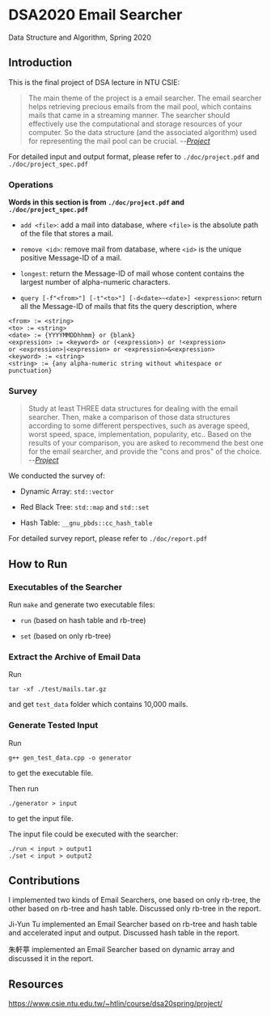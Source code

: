 # DSA2020 Email Searcher
Data Structure and Algorithm, Spring 2020

## Introduction
This is the final project of DSA lecture in NTU CSIE:

>The main theme of the project is a email searcher. The email searcher helps retrieving precious emails from the mail pool, which contains mails that came in a streaming manner.
The searcher should effectively use the computational and storage resources of your computer. So the data structure (and the associated algorithm) used for representing the mail pool can be crucial.
>--<cite>[Project][1]</cite>

[1]: https://www.csie.ntu.edu.tw/~htlin/course/dsa20spring/project/

For detailed input and output format, please refer to `./doc/project.pdf` and `./doc/project_spec.pdf`

### Operations
**Words in this section is from `./doc/project.pdf` and `./doc/project_spec.pdf`**
- `add <file>`: add a mail into database, where `<file>` is the absolute path of the file that stores a mail.

- `remove <id>`: remove mail from database, where `<id>` is the unique positive Message-ID of a mail.
  
- `longest`: return the Message-ID of mail whose content contains the largest number of alpha-numeric characters.

- `query [-f"<from>"] [-t"<to>"] [-d<date>~<date>] <expression>`: return all the Message-ID of mails that fits the query description, where
```
<from> := <string>
<to> := <string>
<date> := {YYYYMMDDhhmm} or {blank}
<expression> := <keyword> or (<expression>) or !<expression>
or <expression>|<expression> or <expression>&<expression>
<keyword> := <string>
<string> := {any alpha-numeric string without whitespace or punctuation}
```

### Survey
>Study at least THREE data structures for dealing with the email searcher. Then, make a comparison of those data structures according to some different perspectives, such as average speed, worst speed, space, implementation, popularity, etc.. Based on the results of your comparison, you are asked to recommend the best one for the email searcher, and provide the "cons and pros" of the choice.
>--<cite>[Project][1]</cite>

[1]: https://www.csie.ntu.edu.tw/~htlin/course/dsa20spring/project/

We conducted the survey of:
- Dynamic Array: `std::vector`

- Red Black Tree: `std::map` and `std::set`

- Hash Table: `__gnu_pbds::cc_hash_table`

For detailed survey report, please refer to  `./doc/report.pdf`

## How to Run
### Executables of the Searcher
Run `make` and generate two executable files:
- `run` (based on hash table and rb-tree)

- `set` (based on only rb-tree)

### Extract the Archive of Email Data
Run
```shell=
tar -xf ./test/mails.tar.gz
```
and get `test_data` folder which contains 10,000 mails.

### Generate Tested Input 
Run
```shell=
g++ gen_test_data.cpp -o generator
```
to get the executable file.

Then run
```shell=
./generator > input
```
to get the input file.

The input file could be executed with the searcher:
```shell=
./run < input > output1
./set < input > output2
```

## Contributions
I implemented two kinds of Email Searchers, one based on only rb-tree, the other based on rb-tree and hash table. Discussed only rb-tree in the report.

Ji-Yun Tu implemented an Email Searcher based on rb-tree and hash table and accelerated input and output. Discussed hash table in the report.

朱軒葶 implemented an Email Searcher based on dynamic array and discussed it in the report.

## Resources
https://www.csie.ntu.edu.tw/~htlin/course/dsa20spring/project/
